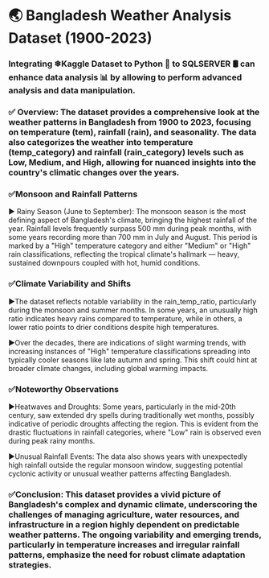 # 🌏 Bangladesh Weather Analysis Dataset (1900-2023)

### Integrating ❄Kaggle Dataset to Python 🐍 to SQLSERVER 🛢 can enhance data analysis 📊 by allowing to perform advanced analysis and data manipulation.

### ✅ Overview: The dataset provides a comprehensive look at the weather patterns in Bangladesh from 1900 to 2023, focusing on temperature (tem), rainfall (rain), and seasonality. The data also categorizes the weather into temperature (temp_category) and rainfall (rain_category) levels such as Low, Medium, and High, allowing for nuanced insights into the country's climatic changes over the years.

### ✅Monsoon and Rainfall Patterns

▶ Rainy Season (June to September): The monsoon season is the most defining aspect of Bangladesh's climate, bringing the highest rainfall of the year. Rainfall levels frequently surpass 500 mm during peak months, with some years recording more than 700 mm in July and August. This period is marked by a "High" temperature category and either "Medium" or "High" rain classifications, reflecting the tropical climate's hallmark — heavy, sustained downpours coupled with hot, humid conditions.

### ✅Climate Variability and Shifts

▶The dataset reflects notable variability in the rain_temp_ratio, particularly during the monsoon and summer months. In some years, an unusually high ratio indicates heavy rains compared to temperature, while in others, a lower ratio points to drier conditions despite high temperatures.

▶Over the decades, there are indications of slight warming trends, with increasing instances of "High" temperature classifications spreading into typically cooler seasons like late autumn and spring. This shift could hint at broader climate changes, including global warming impacts.

### ✅Noteworthy Observations

▶Heatwaves and Droughts: Some years, particularly in the mid-20th century, saw extended dry spells during traditionally wet months, possibly indicative of periodic droughts affecting the region. This is evident from the drastic fluctuations in rainfall categories, where "Low" rain is observed even during peak rainy months.

▶Unusual Rainfall Events: The data also shows years with unexpectedly high rainfall outside the regular monsoon window, suggesting potential cyclonic activity or unusual weather patterns affecting Bangladesh.


### ✅Conclusion: This dataset provides a vivid picture of Bangladesh's complex and dynamic climate, underscoring the challenges of managing agriculture, water resources, and infrastructure in a region highly dependent on predictable weather patterns. The ongoing variability and emerging trends, particularly in temperature increases and irregular rainfall patterns, emphasize the need for robust climate adaptation strategies.
